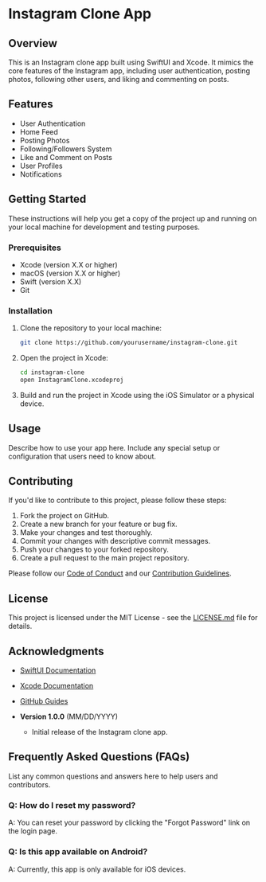 # Instagram Clone App
## Overview

This is an Instagram clone app built using SwiftUI and Xcode. It mimics the core features of the Instagram app, including user authentication, posting photos, following other users, and liking and commenting on posts.

## Features

- User Authentication
- Home Feed
- Posting Photos
- Following/Followers System
- Like and Comment on Posts
- User Profiles
- Notifications

## Getting Started

These instructions will help you get a copy of the project up and running on your local machine for development and testing purposes.

### Prerequisites

- Xcode (version X.X or higher)
- macOS (version X.X or higher)
- Swift (version X.X)
- Git

### Installation

1. Clone the repository to your local machine:

   ```bash
   git clone https://github.com/yourusername/instagram-clone.git
   ```

2. Open the project in Xcode:

   ```bash
   cd instagram-clone
   open InstagramClone.xcodeproj
   ```

3. Build and run the project in Xcode using the iOS Simulator or a physical device.

## Usage

Describe how to use your app here. Include any special setup or configuration that users need to know about.

## Contributing

If you'd like to contribute to this project, please follow these steps:

1. Fork the project on GitHub.
2. Create a new branch for your feature or bug fix.
3. Make your changes and test thoroughly.
4. Commit your changes with descriptive commit messages.
5. Push your changes to your forked repository.
6. Create a pull request to the main project repository.

Please follow our [Code of Conduct](CODE_OF_CONDUCT.md) and our [Contribution Guidelines](CONTRIBUTING.md).

## License

This project is licensed under the MIT License - see the [LICENSE.md](LICENSE.md) file for details.

## Acknowledgments

- [SwiftUI Documentation](https://developer.apple.com/documentation/swiftui)
- [Xcode Documentation](https://developer.apple.com/documentation/xcode)
- [GitHub Guides](https://guides.github.com/)


- **Version 1.0.0** (MM/DD/YYYY)
  - Initial release of the Instagram clone app.

## Frequently Asked Questions (FAQs)

List any common questions and answers here to help users and contributors.

### Q: How do I reset my password?

A: You can reset your password by clicking the "Forgot Password" link on the login page.

### Q: Is this app available on Android?

A: Currently, this app is only available for iOS devices.
